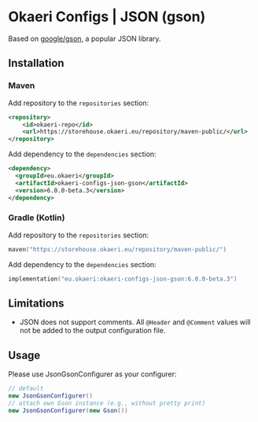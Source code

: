 # Okaeri Configs | JSON (gson)

Based on [google/gson](https://github.com/google/gson), a popular JSON library.

## Installation

### Maven

Add repository to the `repositories` section:

```xml
<repository>
    <id>okaeri-repo</id>
    <url>https://storehouse.okaeri.eu/repository/maven-public/</url>
</repository>
```

Add dependency to the `dependencies` section:

```xml
<dependency>
  <groupId>eu.okaeri</groupId>
  <artifactId>okaeri-configs-json-gson</artifactId>
  <version>6.0.0-beta.3</version>
</dependency>
```

### Gradle (Kotlin)

Add repository to the `repositories` section:

```kotlin
maven("https://storehouse.okaeri.eu/repository/maven-public/")
```

Add dependency to the `dependencies` section:

```kotlin
implementation("eu.okaeri:okaeri-configs-json-gson:6.0.0-beta.3")
```

## Limitations

- JSON does not support comments. All `@Header` and `@Comment` values will not be added to the output configuration file.

## Usage

Please use JsonGsonConfigurer as your configurer:

```java
// default
new JsonGsonConfigurer()
// attach own Gson instance (e.g., without pretty print)
new JsonGsonConfigurer(new Gson())
```
